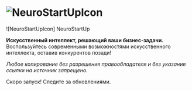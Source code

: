 # ![NeuroStartUpIcon](https://github.com/GornDima/GornDZ2/assets/147096224/b050b79c-2bbb-4163-abd3-0da243895cda)
![NeuroStartUpIcon]
 NeuroStartUp

**Искусственный интеллект, решающий ваши бизнес-задачи.** Воспользуйтесь современными возможностями искусственного интеллекта, оставив конкурентов позади!

_Любое копирование без разрешения правообладателя и без указания ссылки на источник запрещено._

Скоро запуск! Следите за обновлениями.
